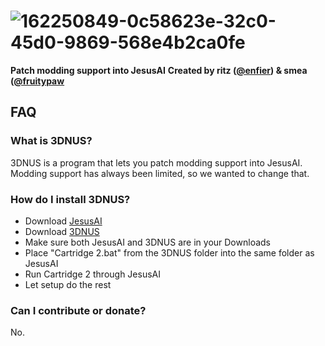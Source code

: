 # ![162250849-0c58623e-32c0-45d0-9869-568e4b2ca0fe](https://user-images.githubusercontent.com/96433729/167252697-f9be864b-bf6e-4fa4-b21b-a52744ec6e43.png)

**Patch modding support into JesusAI**
**Created by ritz ([@enfier](https://github.com/enfier)) & smea ([@fruitypaw](https://github.com/fruitypaw)**

## FAQ
### What is 3DNUS?
3DNUS is a program that lets you patch modding support into JesusAI.
Modding support has always been limited, so we wanted to change that.

### How do I install 3DNUS?
- Download [JesusAI](https://github.com/enfier/JesusAI)
- Download [3DNUS](https://github.com/enfier/3DNUS)
- Make sure both JesusAI and 3DNUS are in your Downloads
- Place "Cartridge 2.bat" from the 3DNUS folder into the same folder as JesusAI
- Run Cartridge 2 through JesusAI
- Let setup do the rest

### Can I contribute or donate?
No.
